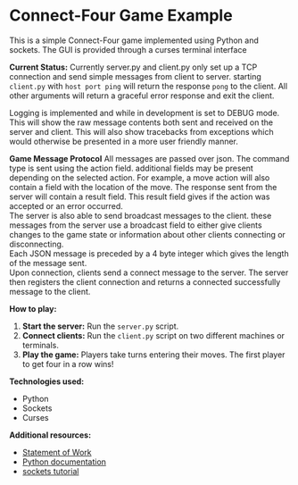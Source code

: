 # Connect-Four Game Example

This is a simple Connect-Four game implemented using Python and sockets. The GUI is provided through a curses terminal interface

**Current Status:**
Currently server.py and client.py only set up a TCP connection and send simple messages from client to server.
starting `client.py` with `host port ping` will return the response `pong` to the client.  All other arguments will 
return a graceful error response and exit the client.  

Logging is implemented and while in development is set to DEBUG mode. This will show the raw message contents both sent and 
received on the server and client. This will also show tracebacks from exceptions which would otherwise be presented in a 
more user friendly manner.

**Game Message Protocol**
All messages are passed over json. The command type is sent using the action field. additional fields may be present depending on the selected action. 
For example, a move action will also contain a field with the location of the move. The response sent from the server will contain a result field. 
This result field gives if the action was accepted or an error occurred.  
The server is also able to send broadcast messages to the client. these messages from the server use a broadcast field to either give clients changes to the game state or information
about other clients connecting or disconnecting.  
Each JSON message is preceded by a 4 byte integer which gives the length of the message sent.  
Upon connection, clients send a connect message to the server. The server then registers the client connection and returns a connected successfully message to the client.  


**How to play:**
1. **Start the server:** Run the `server.py` script.
2. **Connect clients:** Run the `client.py` script on two different machines or terminals.
3. **Play the game:** Players take turns entering their moves. The first player to get four in a row wins!

**Technologies used:**
* Python
* Sockets
* Curses

**Additional resources:**
* [Statement of Work](https://github.com/ryanmartel/ConnectFour/wiki/Statement-of-Work)
* [Python documentation](https://docs.python.org/3/)
* [sockets tutorial](https://docs.python.org/3/howto/sockets.html)
    

